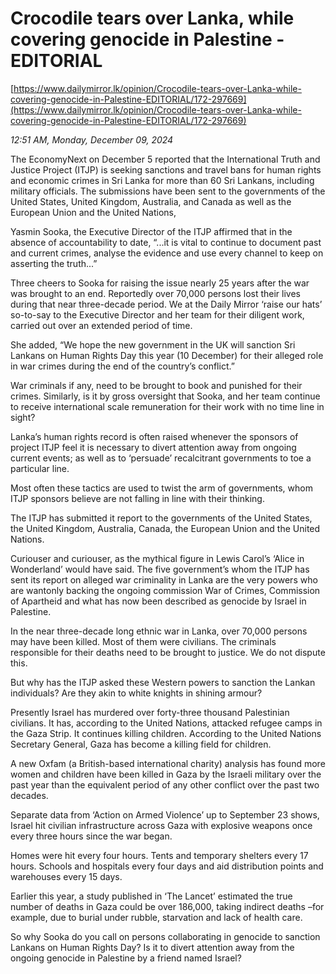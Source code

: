 # Crocodile tears over Lanka, while covering genocide in Palestine - EDITORIAL

[https://www.dailymirror.lk/opinion/Crocodile-tears-over-Lanka-while-covering-genocide-in-Palestine-EDITORIAL/172-297669](https://www.dailymirror.lk/opinion/Crocodile-tears-over-Lanka-while-covering-genocide-in-Palestine-EDITORIAL/172-297669)

*12:51 AM, Monday, December 09, 2024*

The EconomyNext on December 5 reported that the International Truth and Justice Project (ITJP) is seeking sanctions and travel bans for human rights and economic crimes in Sri Lanka for more than 60 Sri Lankans, including military officials. The submissions have been sent to the governments of the United States, United Kingdom, Australia, and Canada as well as the European Union and the United Nations,

Yasmin Sooka, the Executive Director of the ITJP affirmed that in the absence of accountability to date, “...it is vital to continue to document past and current crimes, analyse the evidence and use every channel to keep on asserting the truth...”

Three cheers to Sooka for raising the issue nearly 25 years after the war was brought to an end. Reportedly over 70,000 persons lost their lives during that near three-decade period. We at the Daily Mirror ‘raise our hats’ so-to-say to the Executive Director and her team for their diligent work, carried out over an extended period of time.

She added, “We hope the new government in the UK will sanction Sri Lankans on Human Rights Day this year (10 December) for their alleged role in war crimes during the end of the country’s conflict.”

War criminals if any, need to be brought to book and punished for their crimes. Similarly, is it by gross oversight that Sooka, and her team continue to receive international scale remuneration for their work with no time line in sight?

Lanka’s human rights record is often raised whenever the sponsors of project ITJP feel it is necessary to divert attention away from ongoing current events; as well as to ‘persuade’ recalcitrant governments to toe a particular line.

Most often these tactics are used to twist the arm of governments, whom ITJP sponsors believe are not falling in line with their thinking.

The ITJP has submitted it report to the governments of the United States, the United Kingdom, Australia, Canada, the European Union and the United Nations.

Curiouser and curiouser, as the mythical figure in Lewis Carol’s ‘Alice in Wonderland’ would have said. The five government’s whom the ITJP has sent its report on alleged war criminality in Lanka are the very powers who are wantonly backing the ongoing commission War of Crimes, Commission of Apartheid and what has now been described as genocide by Israel in Palestine.

In the near three-decade long ethnic war in Lanka, over 70,000 persons may have been killed. Most of them were civilians. The criminals responsible for their deaths need to be brought to justice. We do not dispute this.

But why has the ITJP asked these Western powers to sanction the Lankan individuals? Are they akin to white knights in shining armour?

Presently Israel has murdered over forty-three thousand Palestinian civilians. It has, according to the United Nations, attacked refugee camps in the Gaza Strip. It continues killing children. According to the United Nations Secretary General, Gaza has become a killing field for children.

A new Oxfam (a British-based international charity) analysis has found more women and children have been killed in Gaza by the Israeli military over the past year than the equivalent period of any other conflict over the past two decades.

Separate data from ‘Action on Armed Violence’ up to September 23 shows, Israel hit civilian infrastructure across Gaza with explosive weapons once every three hours since the war began.

Homes were hit every four hours. Tents and temporary shelters every 17 hours. Schools and hospitals every four days and aid distribution points and warehouses every 15 days.

Earlier this year, a study published in ‘The Lancet’ estimated the true number of deaths in Gaza could be over 186,000, taking indirect deaths –for example, due to burial under rubble, starvation and lack of health care.

So why Sooka do you call on persons collaborating in genocide to sanction Lankans on Human Rights Day? Is it to divert attention away from the ongoing genocide in Palestine by a friend named Israel?

